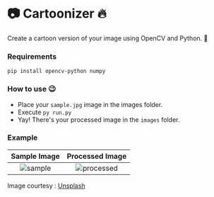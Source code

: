 # :camera: Cartoonizer :fire:
Create a cartoon version of your image using OpenCV and Python. :snake:

### Requirements
```pip install opencv-python numpy```

### How to use :wink:
- Place your ```sample.jpg``` image in the images folder.
- Execute ```py run.py```
- Yay! There's your processed image in the ```images``` folder.

### Example

Sample Image|Processed Image
:-:|:-:
![sample](https://raw.githubusercontent.com/abhilashmnair/cartoonizer/main/images/sample.jpg)  |  ![processed](https://raw.githubusercontent.com/abhilashmnair/cartoonizer/main/images/processed.jpg)

Image courtesy : [Unsplash](https://unsplash.com/photos/g14V7_SQyrw)
